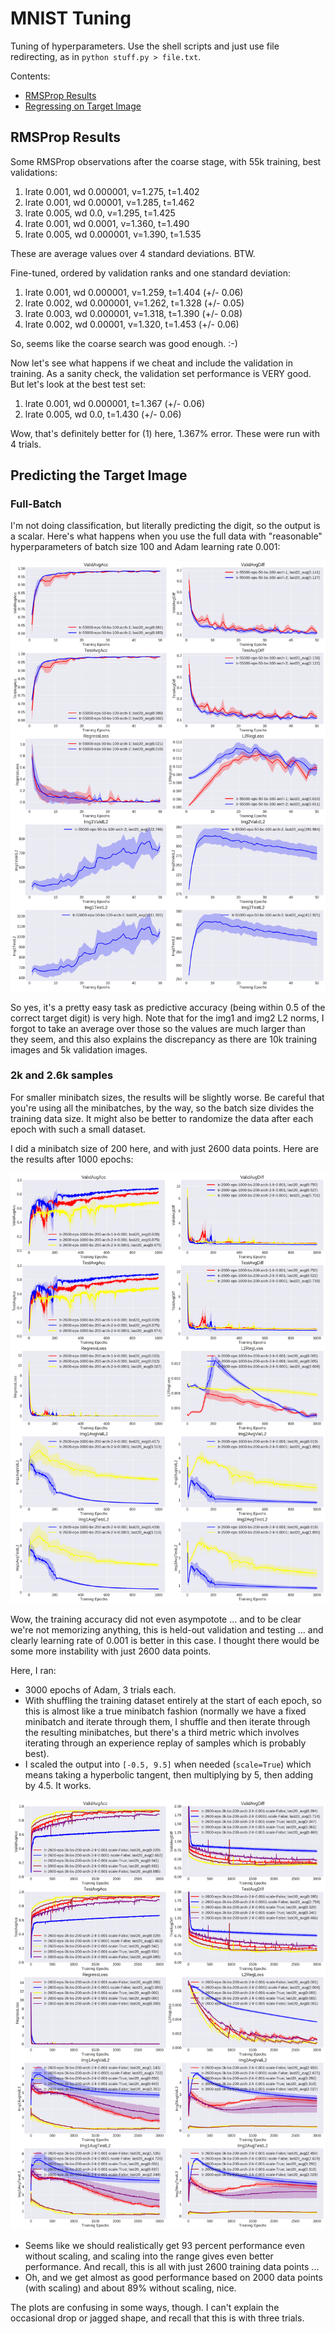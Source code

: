 # MNIST Tuning

Tuning of hyperparameters. Use the shell scripts and just use file redirecting,
as in `python stuff.py > file.txt`.

Contents:

- [RMSProp Results](#rmsprop-results)
- [Regressing on Target Image](#predicting-the-target-image)


## RMSProp Results

Some RMSProp observations after the coarse stage, with 55k training, best
validations:

1. lrate 0.001, wd 0.000001, v=1.275, t=1.402
2. lrate 0.001, wd 0.00001, v=1.285, t=1.462
3. lrate 0.005, wd 0.0, v=1.295, t=1.425
4. lrate 0.001, wd 0.0001, v=1.360, t=1.490
5. lrate 0.005, wd 0.000001, v=1.390, t=1.535

These are average values over 4 standard deviations. BTW.

Fine-tuned, ordered by validation ranks and one standard deviation:

1. lrate 0.001, wd 0.000001, v=1.259, t=1.404 (+/- 0.06) 
2. lrate 0.002, wd 0.000001, v=1.262, t=1.328 (+/- 0.05)
3. lrate 0.003, wd 0.000001, v=1.318, t=1.390 (+/- 0.08)
4. lrate 0.002, wd 0.00001,  v=1.320, t=1.453 (+/- 0.06)

So, seems like the coarse search was good enough. :-)

Now let's see what happens if we cheat and include the validation in training.
As a sanity check, the validation set performance is VERY good. But let's look
at the best test set:

1. lrate 0.001, wd 0.000001, t=1.367 (+/- 0.06) 
2. lrate 0.005, wd 0.0,      t=1.430 (+/- 0.06)

Wow, that's definitely better for (1) here, 1.367% error. These were run with 4
trials.


## Predicting the Target Image

### Full-Batch

I'm not doing classification, but literally predicting the digit, so the output
is a scalar. Here's what happens when you use the full data with "reasonable"
hyperparameters of batch size 100 and Adam learning rate 0.001:

![.](figures/mar06_numtrain_55500.png?raw=true)

So yes, it's a pretty easy task as predictive accuracy (being within 0.5 of the
correct target digit) is very high. Note that for the img1 and img2 L2 norms, I
forgot to take an average over those so the values are much larger than they
seem, and this also explains the discrepancy as there are 10k training images
and 5k validation images.

### 2k and 2.6k samples

For smaller minibatch sizes, the results will be slightly worse. Be careful that
you're using all the minibatches, by the way, so the batch size divides the
training data size. It might also be better to randomize the data after each
epoch with such a small dataset.

I did a minibatch size of 200 here, and with just 2600 data points. Here are the
results after 1000 epochs:

![.](figures/mar07_1000_epochs.png?raw=true)

Wow, the training accuracy did not even asympotote ... and to be clear we're not
memorizing anything, this is held-out validation and testing ... and clearly
learning rate of 0.001 is better in this case. I thought there would be some
more instability with just 2600 data points.

Here, I ran:

- 3000 epochs of Adam, 3 trials each.
- With shuffling the training dataset entirely at the start of each epoch, so
  this is almost like a true minibatch fashion (normally we have a fixed
  minibatch and iterate through them, I shuffle and then iterate through the
  resulting minibatches, but there's a third metric which involves iterating
  through an experience replay of samples which is probably best).
- I scaled the output into `[-0.5, 9.5]` when needed (`scale=True`) which means
  taking a hyperbolic tangent, then multiplying by 5, then adding by 4.5. It
  works.

![.](figures/mar12_3000_epochs.png?raw=true)

- Seems like we should realistically get 93 percent performance even without
  scaling, and scaling into the range gives even better performance. And recall,
  this is all with just 2600 training data points ...
- Oh, and we get almost as good performance based on 2000 data points (with
  scaling) and about 89% without scaling, nice.

The plots are confusing in some ways, though. I can't explain the occasional
drop or jagged shape, and recall that this is with three trials.
